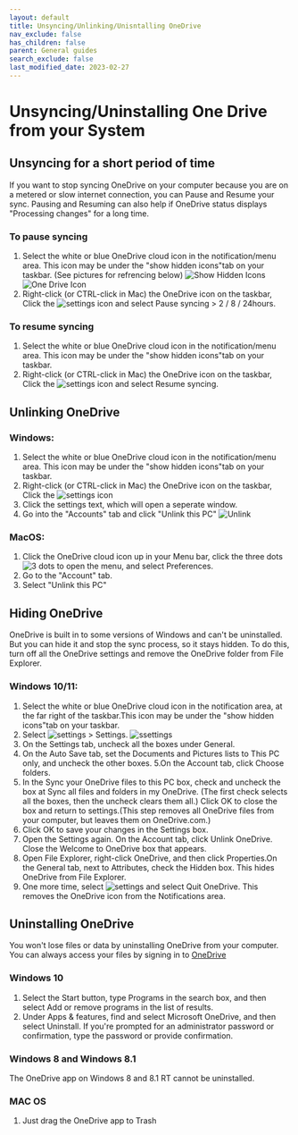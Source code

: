```yaml
---
layout: default
title: Unsyncing/Unlinking/Unisntalling OneDrive
nav_exclude: false
has_children: false
parent: General guides
search_exclude: false
last_modified_date: 2023-02-27
---
```


# Unsyncing/Uninstalling One Drive from your System

## Unsyncing for a short period of time
If you want to stop syncing OneDrive on your computer because you are on a metered or slow internet connection, you can Pause and Resume your sync. Pausing and Resuming can also help if OneDrive status displays "Processing changes" for a long time.

### To pause syncing
1. Select the white or blue OneDrive cloud icon in the notification/menu area. This icon may be under the "show hidden icons"tab on your taskbar. (See pictures for refrencing below)
![Show Hidden Icons](https://imgur.com/9Eibny8.png) 
![One Drive Icon](https://imgur.com/XPr89uv.png)
2. Right-click (or CTRL-click in Mac) the OneDrive icon on the taskbar, Click the ![settings](https://support.content.office.net/en-us/media/9c35458d-dc74-4d37-9cc7-89aff307eff9.png) icon and select Pause syncing > 2 / 8 / 24hours.


### To resume syncing
1. Select the white or blue OneDrive cloud icon in the notification/menu area. This icon may be under the "show hidden icons"tab on your taskbar.
2. Right-click (or CTRL-click in Mac) the OneDrive icon on the taskbar, Click the ![settings](https://support.content.office.net/en-us/media/9c35458d-dc74-4d37-9cc7-89aff307eff9.png) icon and select Resume syncing.


## Unlinking OneDrive 

### Windows:
1. Select the white or blue OneDrive cloud icon in the notification/menu area. This icon may be under the "show hidden icons"tab on your taskbar.
2. Right-click (or CTRL-click in Mac) the OneDrive icon on the taskbar, Click the ![settings](https://support.content.office.net/en-us/media/9c35458d-dc74-4d37-9cc7-89aff307eff9.png) icon
3. Click the settings text, which will open a seperate window.
4. Go into the "Accounts" tab and click "Unlink this PC"
![Unlink](https://imgur.com/vH6XQKg.png)

### MacOS:
1. Click the OneDrive cloud icon up in your Menu bar, click the three dots ![3 dots](https://imgur.com/PrKPyNt.png) to open the menu, and select Preferences.
2. Go to the "Account" tab.
3. Select "Unlink this PC"

## Hiding OneDrive
OneDrive is built in to some versions of Windows and can't be uninstalled. But you can hide it and stop the sync process, so it stays hidden. To do this, turn off all the OneDrive settings and remove the OneDrive folder from File Explorer.
### Windows 10/11:
1. Select the white or blue OneDrive cloud icon in the notification area, at the far right of the taskbar.This icon may be under the "show hidden icons"tab on your taskbar.
2. Select ![settings](https://support.content.office.net/en-us/media/9c35458d-dc74-4d37-9cc7-89aff307eff9.png) > Settings.
    ![ssettings](https://imgur.com/Y9eohf2.png)
3. On the Settings tab, uncheck all the boxes under General.
4. On the Auto Save tab, set the Documents and Pictures lists to This PC only, and uncheck the other boxes.
5.On the Account tab, click Choose folders.
6. In the Sync your OneDrive files to this PC box, check and uncheck the box at Sync all files and folders in my OneDrive. (The first check selects all the boxes, then the uncheck clears them all.) Click OK to close the box and return to settings.(This step removes all OneDrive files from your computer, but leaves them on OneDrive.com.)
7. Click OK to save your changes in the Settings box.
8. Open the Settings again. On the Account tab, click Unlink OneDrive. Close the Welcome to OneDrive box that appears.
9. Open File Explorer, right-click OneDrive, and then click Properties.On the General tab, next to Attributes, check the Hidden box. This hides OneDrive from File Explorer.
10. One more time, select ![settings](https://support.content.office.net/en-us/media/9c35458d-dc74-4d37-9cc7-89aff307eff9.png) and select Quit OneDrive. This removes the OneDrive icon from the Notifications area.

## Uninstalling OneDrive
You won't lose files or data by uninstalling OneDrive from your computer. You can always access your files by signing in to [OneDrive](onedrive.com)
### Windows 10
1. Select the Start button, type Programs in the search box, and then select Add or remove programs in the list of results.
2. Under Apps & features, find and select Microsoft OneDrive, and then select Uninstall. If you're prompted for an administrator password or confirmation, type the password or provide confirmation.

### Windows 8 and Windows 8.1
The OneDrive app on Windows 8 and 8.1 RT cannot be uninstalled.

### MAC OS
1. Just drag the OneDrive app to Trash